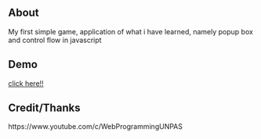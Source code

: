 <h2>About</h2>
  <p>My first simple game, application of what i have learned, namely popup box and control flow in javascript</p>
<h2>Demo</h2>
  <a href="https://arifnurrizqi.github.io/tebak-angka/">click here!!</a>

<h2>Credit/Thanks</h2>
  https://www.youtube.com/c/WebProgrammingUNPAS<br>
